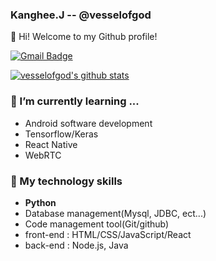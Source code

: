 ### Kanghee.J -- @vesselofgod

👋 Hi! Welcome to my Github profile!

[![Gmail Badge](https://img.shields.io/badge/-Gmail-d14836?style=flat-square&logo=Gmail&logoColor=white&link=mailto:oflofty@gmail.com)](mailto:oflofty@gmail.com)

[![vesselofgod's github stats](https://github-readme-stats.vercel.app/api?username=vesselofgod&show_icons=true&hide_border=true)](https://github.com/vesselofgod)


### 🌱 I’m currently learning ...
- Android software development
- Tensorflow/Keras
- React Native
- WebRTC


### 🔭 My technology skills
- **Python**
- Database management(Mysql, JDBC, ect...)
- Code management tool(Git/github)
- front-end : HTML/CSS/JavaScript/React
- back-end : Node.js, Java


<!--
**vesselofgod/vesselofgod** is a ✨ _special_ ✨ repository because its `README.md` (this file) appears on your GitHub profile.

Here are some ideas to get you started:

- 🌱 I’m currently learning ...
- 👯 I’m looking to collaborate on ...
- 🤔 I’m looking for help with ...
- 💬 Ask me about ...
- 📫 How to reach me: ...
- 😄 Pronouns: ...
- ⚡ Fun fact: ...
-->
